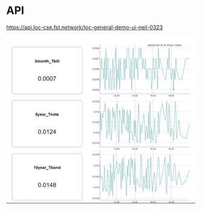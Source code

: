 # API

https://api.loc-cse.fst.network/loc-general-demo-ui-neil-0323

<img src=./preview.png width=500 />

